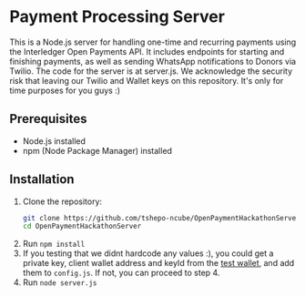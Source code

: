 # Payment Processing Server

This is a Node.js server for handling one-time and recurring payments using the Interledger Open Payments API. It includes endpoints for starting and finishing payments, as well as sending WhatsApp notifications to Donors via Twilio.
The code for the server is at server.js.
We acknowledge the security risk that leaving our Twilio and Wallet keys on this repository. It's only for time purposes for you guys :)

## Prerequisites

- Node.js installed
- npm (Node Package Manager) installed

## Installation
1. Clone the repository:
   ```bash
   git clone https://github.com/tshepo-ncube/OpenPaymentHackathonServer.git
   cd OpenPaymentHackathonServer
2. Run `npm install`
3. If you testing that we didnt hardcode any values :), you could get a private key, client wallet address and keyId from the [test wallet](https://rafiki.money), and add them to `config.js`. If not, you can proceed to step 4.
4. Run `node server.js`  



